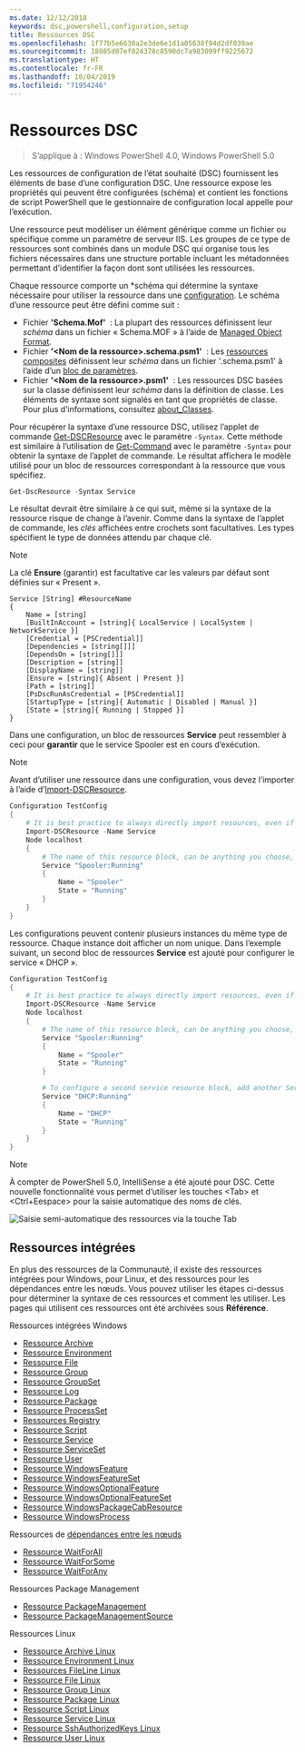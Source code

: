 ```yaml
---
ms.date: 12/12/2018
keywords: dsc,powershell,configuration,setup
title: Ressources DSC
ms.openlocfilehash: 1f77b5e6630a2e3de6e1d1a05638f94d2df039ae
ms.sourcegitcommit: 18985d07ef024378c8590dc7a983099ff9225672
ms.translationtype: HT
ms.contentlocale: fr-FR
ms.lasthandoff: 10/04/2019
ms.locfileid: "71954246"
---
```

# <a name="dsc-resources"></a>Ressources DSC

>S’applique à : Windows PowerShell 4.0, Windows PowerShell 5.0

Les ressources de configuration de l’état souhaité (DSC) fournissent les éléments de base d’une configuration DSC. Une ressource expose les propriétés qui peuvent être configurées (schéma) et contient les fonctions de script PowerShell que le gestionnaire de configuration local appelle pour l’exécution.

Une ressource peut modéliser un élément générique comme un fichier ou spécifique comme un paramètre de serveur IIS.  Les groupes de ce type de ressources sont combinés dans un module DSC qui organise tous les fichiers nécessaires dans une structure portable incluant les métadonnées permettant d’identifier la façon dont sont utilisées les ressources.

Chaque ressource comporte un *schéma qui détermine la syntaxe nécessaire pour utiliser la ressource dans une [configuration](../configurations/configurations.md). Le schéma d’une ressource peut être défini comme suit :

- Fichier **'Schema.Mof'**  : La plupart des ressources définissent leur *schéma* dans un fichier « Schema.MOF » à l’aide de [Managed Object Format](/windows/desktop/wmisdk/managed-object-format--mof-).
- Fichier **'\<Nom de la ressource\>.schema.psm1'**  : Les [ressources composites](../configurations/compositeConfigs.md) définissent leur *schéma* dans un fichier '<ResourceName>.schema.psm1' à l’aide d’un [bloc de paramètres](/powershell/module/microsoft.powershell.core/about/about_functions?view=powershell-6#functions-with-parameters).
- Fichier **'\<Nom de la ressource\>.psm1'**  : Les ressources DSC basées sur la classe définissent leur *schéma* dans la définition de classe. Les éléments de syntaxe sont signalés en tant que propriétés de classe. Pour plus d’informations, consultez [about_Classes](/powershell/module/psdesiredstateconfiguration/about/about_classes_and_dsc).

Pour récupérer la syntaxe d’une ressource DSC, utilisez l’applet de commande [Get-DSCResource](/powershell/module/PSDesiredStateConfiguration/Get-DscResource) avec le paramètre `-Syntax`. Cette méthode est similaire à l’utilisation de [Get-Command](/powershell/module/microsoft.powershell.core/get-command) avec le paramètre `-Syntax` pour obtenir la syntaxe de l’applet de commande. Le résultat affichera le modèle utilisé pour un bloc de ressources correspondant à la ressource que vous spécifiez.

```powershell
Get-DscResource -Syntax Service
```

Le résultat devrait être similaire à ce qui suit, même si la syntaxe de la ressource risque de change à l’avenir. Comme dans la syntaxe de l’applet de commande, les *clés* affichées entre crochets sont facultatives. Les types spécifient le type de données attendu par chaque clé.

> [!NOTE]
> La clé **Ensure** (garantir) est facultative car les valeurs par défaut sont définies sur « Present ».

```output
Service [String] #ResourceName
{
    Name = [string]
    [BuiltInAccount = [string]{ LocalService | LocalSystem | NetworkService }]
    [Credential = [PSCredential]]
    [Dependencies = [string[]]]
    [DependsOn = [string[]]]
    [Description = [string]]
    [DisplayName = [string]]
    [Ensure = [string]{ Absent | Present }]
    [Path = [string]]
    [PsDscRunAsCredential = [PSCredential]]
    [StartupType = [string]{ Automatic | Disabled | Manual }]
    [State = [string]{ Running | Stopped }]
}
```

Dans une configuration, un bloc de ressources **Service** peut ressembler à ceci pour **garantir** que le service Spooler est en cours d’exécution.

> [!NOTE]
> Avant d’utiliser une ressource dans une configuration, vous devez l’importer à l’aide d’[Import-DSCResource](../configurations/import-dscresource.md).

```powershell
Configuration TestConfig
{
    # It is best practice to always directly import resources, even if the resource is a built-in resource.
    Import-DSCResource -Name Service
    Node localhost
    {
        # The name of this resource block, can be anything you choose, as long as it is of type [String] as indicated by the schema.
        Service "Spooler:Running"
        {
            Name = "Spooler"
            State = "Running"
        }
    }
}
```

Les configurations peuvent contenir plusieurs instances du même type de ressource. Chaque instance doit afficher un nom unique. Dans l’exemple suivant, un second bloc de ressources **Service** est ajouté pour configurer le service « DHCP ».

```powershell
Configuration TestConfig
{
    # It is best practice to always directly import resources, even if the resource is a built-in resource.
    Import-DSCResource -Name Service
    Node localhost
    {
        # The name of this resource block, can be anything you choose, as long as it is of type [String] as indicated by the schema.
        Service "Spooler:Running"
        {
            Name = "Spooler"
            State = "Running"
        }

        # To configure a second service resource block, add another Service resource block and use a unique name.
        Service "DHCP:Running"
        {
            Name = "DHCP"
            State = "Running"
        }
    }
}
```

> [!NOTE]
> À compter de PowerShell 5.0, IntelliSense a été ajouté pour DSC. Cette nouvelle fonctionnalité vous permet d’utiliser les touches \<Tab\> et \<Ctrl+Eespace\> pour la saisie automatique des noms de clés.

![Saisie semi-automatique des ressources via la touche Tab](../media/resource-tabcompletion.png)

## <a name="built-in-resources"></a>Ressources intégrées

En plus des ressources de la Communauté, il existe des ressources intégrées pour Windows, pour Linux, et des ressources pour les dépendances entre les nœuds. Vous pouvez utiliser les étapes ci-dessus pour déterminer la syntaxe de ces ressources et comment les utiliser. Les pages qui utilisent ces ressources ont été archivées sous **Référence**.

Ressources intégrées Windows

* [Ressource Archive](../reference/resources/windows/archiveResource.md)
* [Ressource Environment](../reference/resources/windows/environmentResource.md)
* [Ressource File](../reference/resources/windows/fileResource.md)
* [Ressource Group](../reference/resources/windows/groupResource.md)
* [Ressource GroupSet](../reference/resources/windows/groupSetResource.md)
* [Ressource Log](../reference/resources/windows/logResource.md)
* [Ressource Package](../reference/resources/windows/packageResource.md)
* [Ressource ProcessSet](../reference/resources/windows/ProcessSetResource.md)
* [Ressources Registry](../reference/resources/windows/registryResource.md)
* [Ressource Script](../reference/resources/windows/scriptResource.md)
* [Ressource Service](../reference/resources/windows/serviceResource.md)
* [Ressource ServiceSet](../reference/resources/windows/serviceSetResource.md)
* [Ressource User](../reference/resources/windows/userResource.md)
* [Ressource WindowsFeature](../reference/resources/windows/windowsFeatureResource.md)
* [Ressource WindowsFeatureSet](../reference/resources/windows/windowsFeatureSetResource.md)
* [Ressource WindowsOptionalFeature](../reference/resources/windows/windowsOptionalFeatureResource.md)
* [Ressource WindowsOptionalFeatureSet](../reference/resources/windows/windowsOptionalFeatureSetResource.md)
* [Ressource WindowsPackageCabResource](../reference/resources/windows/windowsPackageCabResource.md)
* [Ressource WindowsProcess](../reference/resources/windows/windowsProcessResource.md)

Ressources de [dépendances entre les nœuds](../configurations/crossNodeDependencies.md)

* [Ressource WaitForAll](../reference/resources/windows/waitForAllResource.md)
* [Ressource WaitForSome](../reference/resources/windows/waitForSomeResource.md)
* [Ressource WaitForAny](../reference/resources/windows/waitForAnyResource.md)

Ressources Package Management

* [Ressource PackageManagement](../reference/resources/packagemanagement/PackageManagementDscResource.md)
* [Ressource PackageManagementSource](../reference/resources/packagemanagement/PackageManagementSourceDscResource.md)

Ressources Linux

* [Ressource Archive Linux](../reference/resources/linux/lnxArchiveResource.md)
* [Ressource Environment Linux](../reference/resources/linux/lnxEnvironmentResource.md)
* [Ressources FileLine Linux](../reference/resources/linux/lnxFileLineResource.md)
* [Ressource File Linux](../reference/resources/linux/lnxFileResource.md)
* [Ressource Group Linux](../reference/resources/linux/lnxGroupResource.md)
* [Ressource Package Linux](../reference/resources/linux/lnxPackageResource.md)
* [Ressource Script Linux](../reference/resources/linux/lnxScriptResource.md)
* [Ressource Service Linux](../reference/resources/linux/lnxServiceResource.md)
* [Ressource SshAuthorizedKeys Linux](../reference/resources/linux/lnxSshAuthorizedKeysResource.md)
* [Ressource User Linux](../reference/resources/linux/lnxUserResource.md)
